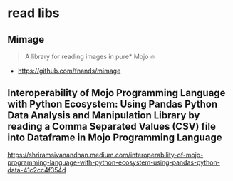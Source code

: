 # read libs

## Mimage

> A library for reading images in pure* Mojo 🔥 

- https://github.com/fnands/mimage


## Interoperability of Mojo Programming Language with Python Ecosystem: Using Pandas Python Data Analysis and Manipulation Library by reading a Comma Separated Values (CSV) file into Dataframe in Mojo Programming Language

https://shriramsivanandhan.medium.com/interoperability-of-mojo-programming-language-with-python-ecosystem-using-pandas-python-data-41c2cc4f354d